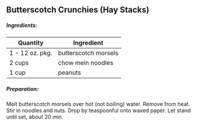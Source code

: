 
## Butterscotch Crunchies (Hay Stacks)

##### Ingredients:

| Quantity        | Ingredient           |
|-----------------|----------------------|
| 1 - 12 oz. pkg. | butterscotch morsels |
| 2 cups          | chow mein noodles    |
| 1 cup           | peanuts              |

##### Preparation:

Melt butterscotch morsels over hot (not boiling) water.  Remove from heat.  Stir in noodles
and nuts.  Drop by teaspoonful  onto waxed paper. Let stand until set, about 20 min.

